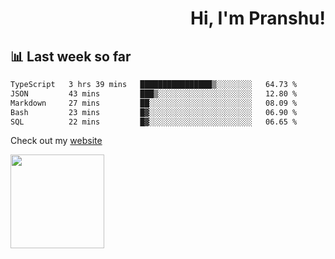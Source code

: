 <div align="right" >
   
   <H1>Hi, I'm Pranshu!</H1>

</div>

## 📊 Last week so far
<!--START_SECTION:waka-->

```txt
TypeScript   3 hrs 39 mins   ████████████████▒░░░░░░░░   64.73 %
JSON         43 mins         ███▒░░░░░░░░░░░░░░░░░░░░░   12.80 %
Markdown     27 mins         ██░░░░░░░░░░░░░░░░░░░░░░░   08.09 %
Bash         23 mins         █▓░░░░░░░░░░░░░░░░░░░░░░░   06.90 %
SQL          22 mins         █▓░░░░░░░░░░░░░░░░░░░░░░░   06.65 %
```

<!--END_SECTION:waka-->

Check out my [website](https://pranshu05.vercel.app)

<img align="left" width="150" src="https://user-images.githubusercontent.com/70943732/209951571-93b7afe5-f523-4683-b725-5d94b287e94e.png">

